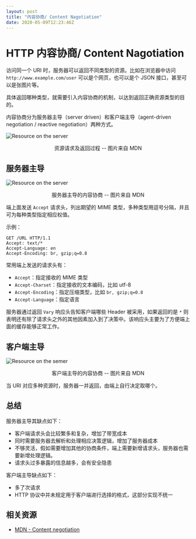 ```yaml
---
layout: post
title: "内容协商/ Content Nagotiation"
date: 2020-05-09T12:23:46Z
---
```

# HTTP 内容协商/ Content Nagotiation

访问同一个 URI 时，服务器可以返回不同类型的资源。比如在浏览器中访问 `http://www.example.com/user` 可以是个网页，也可以是个 JSON 接口，甚至可以是张图片等。

具体返回哪种类型，就需要引入内容协商的机制，以达到返回正确资源类型的目的。

内容协商分为服务器主导（server driven）和客户端主导（agent-driven negotiation / reactive negotiation）两种方式。

![Resource on the server](https://user-images.githubusercontent.com/3783096/76588210-6de0da00-6521-11ea-8c91-f7fd4b3268a2.png)
<p align="center">资源请求及返回过程 -- 图片来自 MDN</p>

## 服务器主导

![Resource on the server](https://user-images.githubusercontent.com/3783096/76588225-789b6f00-6521-11ea-99df-4bc2b13c43d5.png)
<p align="center">服务器主导的内容协商 -- 图片来自 MDN</p>

端上面发送 `Accept` 请求头，列出期望的 MIME 类型，多种类型用逗号分隔，并且可为每种类型指定相应权值。

示例：

```
GET /URL HTTP/1.1
Accept: text/*
Accept-Language: en
Accept-Encoding: br, gzip;q=0.8
```

常用端上发送的请求头有：

- `Accept`：指定接收的 MIME 类型
- `Accept-Charset`：指定接收的文本编码，比如 utf-8
- `Accept-Encoding`：指定压缩类型，比如 `br, gzip;q=0.8`
- `Accept-Language`：指定语言

服务器通过返回 `Vary` 响应头告知客户端哪些 Header 被采用，如果返回的是 `*` 则表明还有除了请求头之外的其他因素加入到了决策中。该响应头主要为了方便端上面的缓存能够正常工作。

## 客户端主导

![Resource on the semer](https://user-images.githubusercontent.com/3783096/76588251-82bd6d80-6521-11ea-9566-336e12ba9ef2.png)

<p align="center">客户端主导的内容协商 -- 图片来自 MDN</p>

当 URI 对应多种资源时，服务器一并返回，由端上自行决定取哪个。


## 总结 

服务器主导其缺点如下：

- 客户端请求头会比较繁多和复杂，增加了带宽成本
- 同时需要服务器去解析和处理相应决策逻辑，增加了服务器成本
- 不够灵活，假如需要增加其他的协商条件，端上需要新增请求头，服务器也需要新增处理逻辑。
- 请求头过多暴露的信息越多，会有安全隐患


客户端主导缺点如下：
- 多了次请求
- HTTP 协议中并未规定用于客户端进行选择的格式，这部分实现不统一

## 相关资源

- [MDN - Content negotiation](https://developer.mozilla.org/en-US/docs/Web/HTTP/Content_negotiation)
